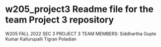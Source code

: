 # w205_project3 Readme file for the team Project 3 repository
W205 FALL 2022 SEC 3
PROJECT 3 TEAM MEMBERS:
Siddhartha Gupte
Kumar Kallurupalli
Tigran Poladian
